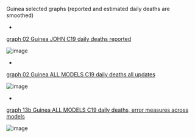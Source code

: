 Guinea selected graphs (reported and estimated daily deaths are smoothed) 

*

[graph 02 Guinea JOHN C19 daily deaths reported](https://github.com/pourmalek/CovidLongitudinal/blob/main/output/countries/Guinea/graph%2002%20Guinea%20JOHN%20C19%20daily%20deaths%20reported.pdf)

![image](https://github.com/pourmalek/CovidLongitudinal/assets/30849720/ee36584a-19a9-4ce4-978a-c15b55dc6b8f)

*

[graph 02 Guinea ALL MODELS C19 daily deaths all updates](https://github.com/pourmalek/CovidLongitudinal/blob/main/output/countries/Guinea/graph%2002%20Guinea%20ALL%20MODELS%20C19%20daily%20deaths%20all%20updates.pdf)

![image](https://github.com/pourmalek/CovidLongitudinal/assets/30849720/a5fbad42-77cd-40be-9377-70c9eecf56bc)

*

[graph 13b Guinea ALL MODELS C19 daily deaths, error measures across models](https://github.com/pourmalek/CovidLongitudinal/blob/main/output/countries/Guinea/graph%2013b%20Guinea%20ALL%20MODELS%20C19%20daily%20deaths%2C%20error%20measures%20across%20models.pdf)

![image](https://github.com/pourmalek/CovidLongitudinal/assets/30849720/cfa0af1f-f531-4632-a5e2-55bcc5bf501f)
